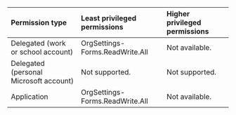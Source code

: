 |Permission type|Least privileged permissions|Higher privileged permissions|
|:---|:---|:---|
|Delegated (work or school account)|OrgSettings-Forms.ReadWrite.All|Not available.|
|Delegated (personal Microsoft account)|Not supported.|Not supported.|
|Application|OrgSettings-Forms.ReadWrite.All|Not available.|